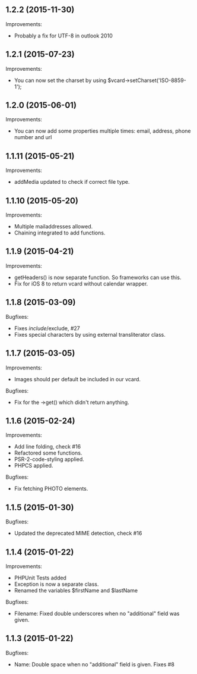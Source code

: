 1.2.2 (2015-11-30)
--
Improvements:
* Probably a fix for UTF-8 in outlook 2010

1.2.1 (2015-07-23)
--
Improvements:
* You can now set the charset by using $vcard->setCharset('ISO-8859-1');

1.2.0 (2015-06-01)
--
Improvements:
* You can now add some properties multiple times: email, address, phone number and url

1.1.11 (2015-05-21)
--
Improvements:
* addMedia updated to check if correct file type.

1.1.10 (2015-05-20)
--
Improvements:
* Multiple mailaddresses allowed.
* Chaining integrated to add functions.

1.1.9 (2015-04-21)
--
Improvements:
* getHeaders() is now separate function. So frameworks can use this.
* Fix for iOS 8 to return vcard without calendar wrapper.

1.1.8 (2015-03-09)
--
Bugfixes:
* Fixes $include/$exclude, #27
* Fixes special characters by using external transliterator class.

1.1.7 (2015-03-05)
--
Improvements:
* Images should per default be included in our vcard.

Bugfixes:
* Fix for the ->get() which didn't return anything.

1.1.6 (2015-02-24)
--
Improvements:
* Add line folding, check #16
* Refactored some functions.
* PSR-2-code-styling applied.
* PHPCS applied.

Bugfixes:
* Fix fetching PHOTO elements.

1.1.5 (2015-01-30)
--
Bugfixes:
* Updated the deprecated MIME detection, check #16

1.1.4 (2015-01-22)
--
Improvements:
* PHPUnit Tests added
* Exception is now a separate class.
* Renamed the variables $firstName and $lastName

Bugfixes:
* Filename: Fixed double underscores when no "additional" field was given.

1.1.3 (2015-01-22)
--
Bugfixes:
* Name: Double space when no "additional" field is given. Fixes #8
